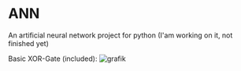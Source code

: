 # ANN
An artificial neural network project for python (I'am working on it, not finished yet)

Basic XOR-Gate (included):
![grafik](https://user-images.githubusercontent.com/60042912/178145821-4259c733-224c-4a63-ae95-5571415e652c.png)

